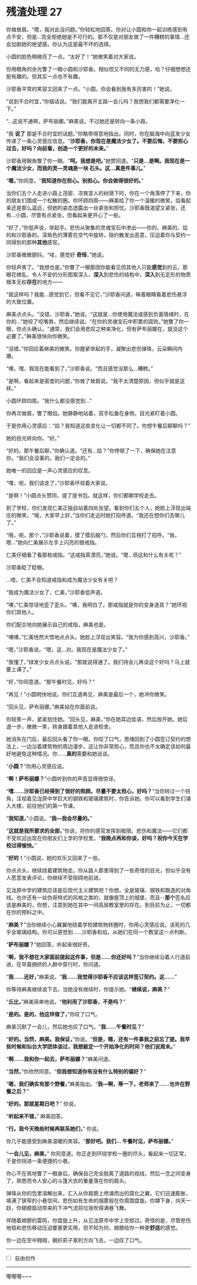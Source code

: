 # 残渣处理 27

你耸耸肩。“嗯，我对此没问题。”你轻松地回答。你对让小圆和你一起训练感到有点不安，但是...完全拒绝她是不可行的。那不仅是对朋友做了一件糟糕的事情...还会加剧她的绝望感。你认为这是最不坏的选择。

小圆的脸色稍微亮了一点。“太好了！”她微笑着对大家说。

你用眼角的余光瞥了一眼小圆和沙耶香。相似但又不同的无力感，哈？仔细想想还挺有趣的。但其实一点也不有趣。

沙耶香平常的笑容又回来了一点。“小圆，你会看到我有多厉害的！”她说。

“说到不合时宜，”你插话说。“我们能离开主路一会儿吗？我想我们都需要净化一下。” 

“...这说不通啊，萨布丽娜。”麻美说。不过她还是转向一条小路。

“我 **说了** 那是不合时宜的话题。”你略带得意地指出。同时，你在脑海中向蓝发少女传递了一条心灵感应信息。“**沙耶香，你现在是魔法少女了。不要后悔，不要担心过去，好吗？向前看，创造一个更好的未来。**” 

沙耶香用眼角瞥了你一眼。“**呵。我想是吧。**”她赞同道。“**只是...是啊。我现在是一个魔法少女，而我的灵—灵魂是一块 **石头**。这...真是件事儿。**”

“**嗯，**”你同意。“**我知道你在担心。别担心。你会做得很好的。**”

当你们五个人走进小路上茂密、凉爽宜人的树荫下时，你在一个角落停了下来，你的朋友们围成一个松散的圈。你环顾四周——麻美给了你一个温暖的微笑。焰看起来还是那么遥远，但她的姿态透露出一丝紧张和担忧。沙耶香既渴望又紧张，还有...小圆，尽管有点紧张，但看起来更开心了一些。

“好了，”你低声说，举起手。悲伤从聚集的灵魂宝石中渗出——你的、麻美的、焰的和沙耶香的。深紫色的薄雾在空气中旋转，隐约散发出恶意，压迫着你与契约一同得到的那种**其他**感官。

沙耶香微微颤抖。“哇，感觉好 **奇怪**，”她说。

你轻声笑了。“我想也是。”你瞥了一眼那团你能看见但其他人只能**感觉**到的云，那眼花缭乱、令人不安的分形图案深入、**深入**到悲伤的结构中，**深入**到无定形的物质根本无权**存在**的地方——

“就这样吗？我能...感觉到它，但看不见它，”沙耶香问道，眯着眼睛看着悲伤悬浮的大致位置。

麻美点点头。“没错，沙耶香，”她说。“这就是...你使用魔法或感到负面情绪时，在你的...”她咬了咬嘴唇，然后继续说。“在你的灵魂宝石中积累的腐败。”她瞥了你一眼，你点头确认。“通常，我们会用悲叹之种来净化，但有萨布丽娜在，就没这个必要了。”麻美很快向你微笑。

“没错，”你回应着麻美的微笑。你握紧举起的手，凝聚出悲伤弹珠，云朵瞬间内爆。

“噢，嘿，我现在能看到了，”沙耶香说。“而且感觉没那么...糟糕。”

“是啊，看起来是密度的问题，”你耸了耸肩说。“我不太清楚原因，但似乎就是这样。”

小圆环顾四周。“我什么都没感觉到...”

你再次耸肩，瞥了眼焰。她静静地站着，双手松垂在身侧，目光紧盯着小圆。

于是你用心灵感应：“焰？我知道这些变化让一切都不同了。你想午餐后聊聊吗？”

她的目光转向你。“好。”

“好的。那午餐后聊，”你确认道。“还有...焰？”你停顿了一下，确保她在注意你。“我们会没事的。我们一定会的。”

她唯一的回应是一声心灵感应的叹息。

“嘿，呃，我们该走了，”沙耶香环视着大家说。

“是啊！”小圆点头赞同，提了提书包。就这样，你们都朝学校走去。

到了学校，你们发现仁美正独自站着四处张望。看到你们五个人，她脸上浮现出端庄的微笑。“哦，大家早上好，”当你们走近时她打招呼道。“我还在想你们去哪儿了。”

“哦，呃，那个，”沙耶香说着，摸了摸后脑勺，然后你们互相打了招呼。“我，嗯...”她向仁美展示左手上闪亮的银戒指。

仁美仔细看了看那枚戒指。“这戒指真漂亮，”她说。“嗯...但这和什么有关呢？”

沙耶香眨了眨眼。

...唔。仁美不会知道戒指和成为魔法少女有关吧？

“我成为魔法少女了，仁美，”沙耶香低声道。

“噢，”仁美惊讶地歪了歪头。“噢，我明白了。那戒指就是你的变身道具？”她环视你们其他人。

你们配合地向她展示自己的戒指，麻美也是。

“噢噢，”仁美恍然大悟地点点头。她脸上浮现出笑容。“我为你感到高兴，沙耶香。”

“嗯，”沙耶香说。“嗯，这...对。我现在是魔法少女了。”

“我懂了，”绿发少女点点头说。“那就说得通了。我们待会儿再谈这个好吗？马上就要上课了。”

“好，”你同意道。“那午餐时见，好吗？”

“再见！”小圆明快地说。你们互道再见，麻美是最后一个，她冲你微笑。

“回头见，萨布丽娜，”麻美站在你面前说。

你轻笑一声，紧紧抱住她。“回头见，麻美，”你在她耳边低语，然后放开她。她后退一步，微微一笑，转身跟着其他人走进校舍。

她消失在门后，最后回头看了你一眼。你叹了口气，思绪回到了小圆签订契约的想法上，一边沿着建筑物的周边漫步。这让你非常担心，而且你也不太确定该如何最好地避免这种情况。你......**真的**需要和她谈谈。

“**小圆？**”你用心灵感应说。

“**啊！萨布丽娜？**”小圆听到你的声音显得很惊讶。

“**嘿......沙耶香已经得到了很好的照顾。尽量不要太担心，好吗？**”当你转过一个拐角，注视着见泷原中学巨大的钢铁和玻璃建筑时，你告诉她。你可以看到学生们涌入大楼，前往他们的第一节课。

“**我知道，**”小圆说。“**我—我会尽量的。**”

“**这就是我所要求的全部，**”你说，将你的感官发挥到极限。悲伤和魔法——它们都不受欢迎出现在你朋友们上学的学校里。“**我晚点再和你谈，好吗？祝你今天在学校过得愉快。**”

“**好的！**”小圆说，她的欢乐又回来了一些。

你点点头，继续绕着建筑物走。你从路人那里得到了一些奇怪的目光，但似乎没有人愿意发表评论，你继续不受阻碍地前进。

见泷原中学的建筑应该是后现代主义建筑吧？你想。全是玻璃、钢铁和飘逸的对角线。也许还有一丝伪哥特式的风格之类的，就像屋顶上的城堡，而且--**那个**签名应该是麻美的，你想，注意到她在其中一间高层教室里的存在。到目前为止，一切都在你的预料之中。

“**麻美？**”当你继续小心翼翼地绕着学校建筑物转圈时，你用心灵感应说。该死的几乎全玻璃结构。你可以感觉到......沙耶香和焰，从她们在同一个教室这一点判断。

“**萨布丽娜？**”她回答，听起来很好奇。

“**啊，我不想在大家面前提起这件事，但是......你还好吗？**”当你继续沿着人行道前进，在早晨拥挤的人群中穿行时，你问道。

“**我......还好，**”麻美说。“**我......我觉得沙耶香不应该这样签订契约。这......**”

你等待麻美继续说下去，当她没有继续时，你提示她。“**继续说，麻美？**”

“**丘比，**”麻美简单地说。“**他利用了沙耶香，不是吗？**”

“**是的。是的，他这样做了，**”你叹了口气。

麻美沉默了一会儿，然后她也叹了口气。“**我......午餐时见？**”

“**好的。当然，麻美。我保证，**”你说。“**但是，嗯，还有一件事我之前忘了提。我早些时候和仙台大学团体谈过，我想敲定一个开始净化的时间？他们说周末。**”

“**啊......我和你一起去，萨布丽娜？**”麻美问道。

“**当然，**”你欣然同意。“**但我想知道你有没有什么特别的偏好？**”

“**嗯，我们确实有那个野餐，**”麻美指出。“**我—啊，等一下，老师来了......也许在野餐之后？**”

“**好的。那就星期日吧？**” 你说。

“**听起来不错，**” 麻美回答。

“**行。我今天晚些时候再联系她们，**” 你说。

你几乎能感受到麻美温暖的笑容。“**那好吧。我们... 午餐时见，萨布丽娜。**”

“**一会儿见，麻美，**” 你同意道。你正走到环绕学校一圈的尽头，看起来一切正常，于是你拐进一条便捷的小巷。

你心不在焉地瞥了一眼身后，确保自己完全脱离了道路的视线，然后一念之间变身了，熟悉而令人安心的斗篷大衣的重量落在你的肩头。

弹珠从你的包里溶解出来，汇入从你肩膀上喷涌而出的腐化之翼。它们迅速膨胀，填满了狭窄的小巷空间，悲伤如有生命的烟雾般在你周围盘旋。你蹲下身，向天一跃，你翅膀扇动带来的下冲气流将垃圾吹得满巷飞舞。

伴随着翅膀的雷鸣，你盘旋上升，从见泷原市中学上空掠过。奇怪的是，尽管悲伤地毯和悲伤移动压迫要塞更实用，但不知为何，翅膀给你一种更**舒适**的感觉。

你一边在空中翱翔，朝织莉子家的方向飞去，一边叹了口气。

---

- [ ] 自由创作

---

喔喔喔~~~
